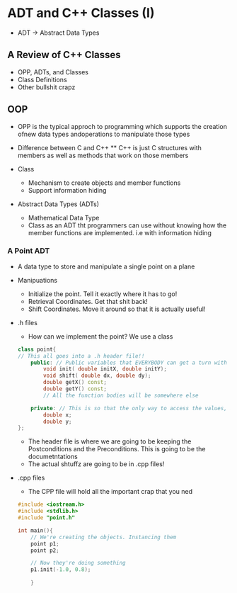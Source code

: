 # ADT and C++ Classes (I)
* ADT -> Abstract Data Types

## A Review of C++ Classes
* OPP, ADTs, and Classes
* Class Definitions
* Other bullshit crapz

## OOP
* OPP is the typical approch to programming which supports the creation ofnew data types andoperations to manipulate those types

* Difference between C and C++ 
** C++ is just C structures with members as well as methods that work on those members

* Class
    * Mechanism to create objects and member functions
    * Support information hiding

* Abstract Data Types (ADTs)
    * Mathematical Data Type
    * Class as an ADT tht programmers can use without knowing how the member functions are implemented. i.e with information hiding 

### A Point ADT
* A data type to store and manipulate a single point on a plane
* Manipuations
    * Initialize the point. Tell it exactly where it has to go!
    * Retrieval Coordinates. Get that shit back!
    * Shift Coordinates. Move it around so that it is actually useful!

* .h files
    * How can we implement the point? We use a class
    ```c++
    class point{
    // This all goes into a .h header file!!
        public: // Public variables that EVERYBODY can get a turn with :P
            void init( double initX, double initY);
            void shift( double dx, double dy);
            double getX() const;
            double getY() const;
            // All the function bodies will be somewhere else

        private: // This is so that the only way to access the values, is using functions! Typically getter/setters
            double x;
            double y;
    };
    ```
    * The header file is where we are going to be keeping the Postconditions and the Preconditions. This is going to be the documetntations
    * The actual shtuffz are going to be in .cpp files! 

* .cpp files
    * The CPP file will hold all the important crap that you ned

    ``` c++
    #include <iostream.h>
    #include <stdlib.h>
    #include "point.h"

    int main(){
        // We're creating the objects. Instancing them
        point p1;
        point p2;

        // Now they're doing something
        p1.init(-1.0, 0.8);
        
        }
    ```
